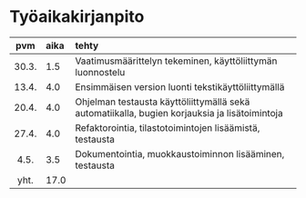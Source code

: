 # Työaikakirjanpito

|  pvm  | aika | tehty                                                                                         |
| :----:|:-----| :---------------------------------------------------------------------------------------------|
| 30.3. |  1.5 | Vaatimusmäärittelyn tekeminen, käyttöliittymän luonnostelu                                    |
| 13.4. |  4.0 | Ensimmäisen version luonti tekstikäyttöliittymällä                                            |
| 20.4. |  4.0 | Ohjelman testausta käyttöliittymällä sekä automatiikalla, bugien korjauksia ja lisätoimintoja |
| 27.4. |  4.0 | Refaktorointia, tilastotoimintojen lisäämistä, testausta                                      |
| 4.5.  |  3.5 | Dokumentointia, muokkaustoiminnon lisääminen, testausta                                       |
| yht.  | 17.0 |                                                                                               |
